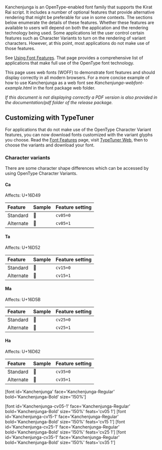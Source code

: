 
Kanchenjunga is an OpenType-enabled font family that supports the Kirat Rai script. It includes a number of optional features that provide alternative rendering that might be preferable for use in some contexts. The sections below enumerate the details of these features. Whether these features are available to users will depend on both the application and the rendering technology being used. Some applications let the user control certain features such as Character Variants to turn on the rendering of variant characters. However, at this point, most applications do not make use of those features.

See [Using Font Features](https://software.sil.org/fonts/features/). That page provides a comprehensive list of applications that make full use of the OpenType font technology.

This page uses web fonts (WOFF) to demonstrate font features and should display correctly in all modern browsers. For a more concise example of how to use Kanchenjunga as a web font see *Kanchenjunga-webfont-example.html* in the font package web folder. 

*If this document is not displaying correctly a PDF version is also provided in the documentation/pdf folder of the release package.*

## Customizing with TypeTuner

For applications that do not make use of the OpenType Character Variant features, you can now download fonts customized with the variant glyphs you choose. Read the [Font Features](features) page, visit [TypeTuner Web](https://scripts.sil.org/ttw/fonts2go.cgi), then to choose the variants and download your font.

### Character variants

There are some character shape differences which can be accessed by using OpenType Character Variants.

#### Ca 

<span class='affects'>Affects: U+16D49</span>

Feature        | Sample | Feature setting
:------------- | :--------------- | :------------- 
Standard | <span class='Kanchenjunga-R normal'>&#x16D49;</span>| `cv05=0`
Alternate | <span class='Kanchenjunga-cv05-1-R normal'>&#x16D49;</span>| `cv05=1`

#### Ta 

<span class='affects'>Affects: U+16D52</span>

Feature        | Sample | Feature setting
:------------- | :--------------- | :------------- 
Standard | <span class='Kanchenjunga-R normal'>&#x16D52;</span>| `cv15=0`
Alternate | <span class='Kanchenjunga-cv15-1-R normal'>&#x16D52;</span>| `cv15=1`

#### Ma 

<span class='affects'>Affects: U+16D5B</span>

Feature        | Sample | Feature setting
:------------- | :--------------- | :------------- 
Standard  | <span class='Kanchenjunga-R normal'>&#x16D5B;</span>| `cv25=0`
Alternate | <span class='Kanchenjunga-cv25-1-R normal'>&#x16D5B;</span>| `cv25=1`

#### Ha 

<span class='affects'>Affects: U+16D62</span>

Feature        | Sample | Feature setting
:------------- | :--------------- | :------------- 
Standard | <span class='Kanchenjunga-R normal'>&#x16D62;</span>| `cv35=0`
Alternate | <span class='Kanchenjunga-cv35-1-R normal'>&#x16D62;</span>| `cv35=1`



[font id='Kanchenjunga' face='Kanchenjunga-Regular' bold='Kanchenjunga-Bold' size='150%']



[font id='Kanchenjunga-cv05-1' face='Kanchenjunga-Regular' bold='Kanchenjunga-Bold' size='150%' feats='cv05 1']
[font id='Kanchenjunga-cv15-1' face='Kanchenjunga-Regular' bold='Kanchenjunga-Bold' size='150%' feats='cv15 1']
[font id='Kanchenjunga-cv25-1' face='Kanchenjunga-Regular' bold='Kanchenjunga-Bold' size='150%' feats='cv25 1']
[font id='Kanchenjunga-cv35-1' face='Kanchenjunga-Regular' bold='Kanchenjunga-Bold' size='150%' feats='cv35 1']
